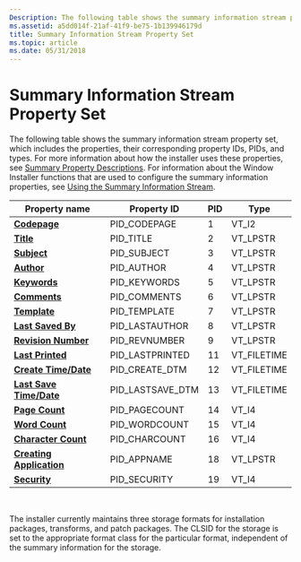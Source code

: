 ```yaml
---
Description: The following table shows the summary information stream property set, which includes the properties, their corresponding property IDs, PIDs, and types.
ms.assetid: a5dd014f-21af-41f9-be75-1b139946179d
title: Summary Information Stream Property Set
ms.topic: article
ms.date: 05/31/2018
---
```


# Summary Information Stream Property Set

The following table shows the summary information stream property set, which includes the properties, their corresponding property IDs, PIDs, and types. For more information about how the installer uses these properties, see [Summary Property Descriptions](summary-property-descriptions.md). For information about the Window Installer functions that are used to configure the summary information properties, see [Using the Summary Information Stream](using-the-summary-information-stream.md).



| Property name                                                | Property ID        | PID | Type         |
|--------------------------------------------------------------|--------------------|-----|--------------|
| [**Codepage**](codepage-summary.md)                         | PID\_CODEPAGE      | 1   | VT\_I2       |
| [**Title**](title-summary.md)                               | PID\_TITLE         | 2   | VT\_LPSTR    |
| [**Subject**](subject-summary.md)                           | PID\_SUBJECT       | 3   | VT\_LPSTR    |
| [**Author**](author-summary.md)                             | PID\_AUTHOR        | 4   | VT\_LPSTR    |
| [**Keywords**](keywords-summary.md)                         | PID\_KEYWORDS      | 5   | VT\_LPSTR    |
| [**Comments**](comments-summary.md)                         | PID\_COMMENTS      | 6   | VT\_LPSTR    |
| [**Template**](template-summary.md)                         | PID\_TEMPLATE      | 7   | VT\_LPSTR    |
| [**Last Saved By**](last-saved-by-summary.md)               | PID\_LASTAUTHOR    | 8   | VT\_LPSTR    |
| [**Revision Number**](revision-number-summary.md)           | PID\_REVNUMBER     | 9   | VT\_LPSTR    |
| [**Last Printed**](last-printed-summary.md)                 | PID\_LASTPRINTED   | 11  | VT\_FILETIME |
| [**Create Time/Date**](create-time-date-summary.md)         | PID\_CREATE\_DTM   | 12  | VT\_FILETIME |
| [**Last Save Time/Date**](last-saved-time-date-summary.md)  | PID\_LASTSAVE\_DTM | 13  | VT\_FILETIME |
| [**Page Count**](page-count-summary.md)                     | PID\_PAGECOUNT     | 14  | VT\_I4       |
| [**Word Count**](word-count-summary.md)                     | PID\_WORDCOUNT     | 15  | VT\_I4       |
| [**Character Count**](character-count-summary.md)           | PID\_CHARCOUNT     | 16  | VT\_I4       |
| [**Creating Application**](creating-application-summary.md) | PID\_APPNAME       | 18  | VT\_LPSTR    |
| [**Security**](security-summary.md)                         | PID\_SECURITY      | 19  | VT\_I4       |



 

The installer currently maintains three storage formats for installation packages, transforms, and patch packages. The CLSID for the storage is set to the appropriate format class for the particular format, independent of the summary information for the storage.

 

 



